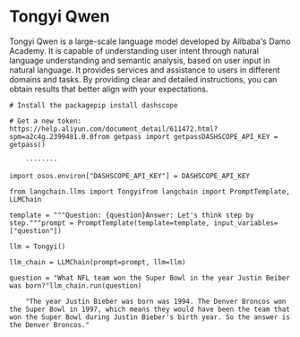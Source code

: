 Tongyi Qwen
===========

Tongyi Qwen is a large-scale language model developed by Alibaba's Damo Academy. It is capable of understanding user intent through natural language understanding and semantic analysis, based on user input in natural language. It provides services and assistance to users in different domains and tasks. By providing clear and detailed instructions, you can obtain results that better align with your expectations.

    # Install the packagepip install dashscope

    # Get a new token: https://help.aliyun.com/document_detail/611472.html?spm=a2c4g.2399481.0.0from getpass import getpassDASHSCOPE_API_KEY = getpass()

        ········

    import osos.environ["DASHSCOPE_API_KEY"] = DASHSCOPE_API_KEY

    from langchain.llms import Tongyifrom langchain import PromptTemplate, LLMChain

    template = """Question: {question}Answer: Let's think step by step."""prompt = PromptTemplate(template=template, input_variables=["question"])

    llm = Tongyi()

    llm_chain = LLMChain(prompt=prompt, llm=llm)

    question = "What NFL team won the Super Bowl in the year Justin Beiber was born?"llm_chain.run(question)

        "The year Justin Bieber was born was 1994. The Denver Broncos won the Super Bowl in 1997, which means they would have been the team that won the Super Bowl during Justin Bieber's birth year. So the answer is the Denver Broncos."